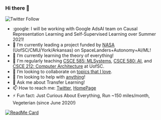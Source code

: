 ### Hi there 👋
![Twitter Follow](https://img.shields.io/twitter/follow/PooyanJamshidi?style=social)

- :google: I will be working with Google AdsAI team on Causal Representation Learning and Self-Supervised Learning over Summer 2021! 
- 🔭 I’m currently leading a project funded by [NASA](https://speakerdeck.com/pjamshidi/raspberry-si-resource-adaptive-software-purpose-built-for-extraordinary-robotic-research-yields-science-instruments) (UofSC/CMU/York/Arkansas) on SpaceLanders+Autonomy+AI/ML!
- 🌱 I’m currently learning the theory of everything!
- 🏫 I'm regularly teaching [CSCE 585: MLSystems](https://pooyanjamshidi.github.io/mls/), [CSCE 580: AI](https://pooyanjamshidi.github.io/csce580/), and [CSCE 212: Computer Architecture](https://pooyanjamshidi.github.io/csce212/) at UofSC.
- 👯 I’m looking to collaborate on [topics that I love](https://pooyanjamshidi.github.io/research/).
- 🤔 I’m looking to help with [anything](https://pooyanjamshidi.github.io/misc/)!
- 💬 Ask me about Transfer Learning!
- 📫 How to reach me: [Twitter](https://twitter.com/PooyanJamshidi), [HomePage](http://pooyanjamshidi.github.io/)
- ⚡ Fun fact: Just Curious About Everything, Run ~150 miles/month, Vegeterian (since June 2020!)

[![ReadMe Card](https://github-readme-stats.vercel.app/api?username=pooyanjamshidi&theme=cobalt&show_icons=true)](https://github.com/pooyanjamshidi)
